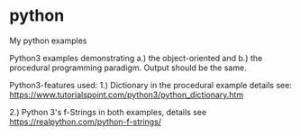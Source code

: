 # python
My python examples

Python3 examples demonstrating a.) the object-oriented and b.) the procedural programming paradigm.
Output should be the same.

Python3-features used:
1.) Dictionary in the procedural example
details see: https://www.tutorialspoint.com/python3/python_dictionary.htm

2.) Python 3's f-Strings in both examples,
details see https://realpython.com/python-f-strings/
